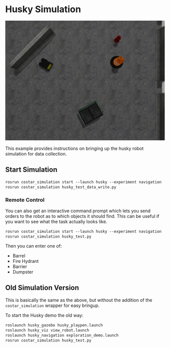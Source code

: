 # Husky Simulation

![Husky Navigation](camera_image.jpeg)

This example provides instructions on bringing up the husky robot simulation for data collection.

## Start Simulation

```
rosrun costar_simulation start --launch husky --experiment navigation
rosrun costar_simulation husky_test_data_write.py
```

### Remote Control

You can also get an interactive command prompt which lets you send orders to the robot as to which objects it should find. This can be useful if you want to see what the task actually looks like.

```
rosrun costar_simulation start --launch husky --experiment navigation
rosrun costar_simulation husky_test.py
```

Then you can enter one of:
  - Barrel
  - Fire Hydrant
  - Barrier
  - Dumpster

## Old Simulation Version

This is basically the same as the above, but without the addition of the `costar_simulation` wrapper for easy bringup.

To start the Husky demo the old way:

```
roslaunch husky_gazebo husky_playpen.launch
roslaunch husky_viz view_robot.launch
roslaunch husky_navigation exploration_demo.launch
rosrun costar_simulation husky_test.py
```
